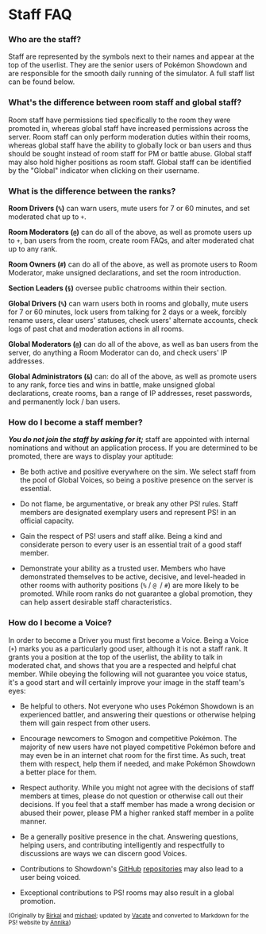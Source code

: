 # Staff FAQ

### Who are the staff?

Staff are represented by the symbols next to their names and appear at the top of the userlist. They are the senior users of Pokémon Showdown and are responsible for the smooth daily running of the simulator. A full staff list can be found below.

### What's the difference between room staff and global staff?

Room staff have permissions tied specifically to the room they were promoted in, whereas global staff have increased permissions across the server. Room staff can only perform moderation duties within their rooms, whereas global staff have the ability to globally lock or ban users and thus should be sought instead of room staff for PM or battle abuse. Global staff may also hold higher positions as room staff. Global staff can be identified by the "Global" indicator when clicking on their username.

### What is the difference between the ranks?

**Room Drivers (`%`)** can warn users, mute users for 7 or 60 minutes, and set moderated chat up to `+`.

**Room Moderators (`@`)** can do all of the above, as well as promote users up to `+`, ban users from the room, create room FAQs, and alter moderated chat up to any rank.

**Room Owners (`#`)** can do all of the above, as well as promote users to Room Moderator, make unsigned declarations, and set the room introduction.

**Section Leaders (`§`)** oversee public chatrooms within their section. 

**Global Drivers (`%`)** can warn users both in rooms and globally, mute users for 7 or 60 minutes, lock users from talking for 2 days or a week, forcibly rename users, clear users' statuses, check users' alternate accounts, check logs of past chat and moderation actions in all rooms.

**Global Moderators (`@`)** can do all of the above, as well as ban users from the server, do anything a Room Moderator can do, and check users' IP addresses.

**Global Administrators (`&`)** can: do all of the above, as well as promote users to any rank, force ties and wins in battle, make unsigned global declarations, create rooms, ban a range of IP addresses, reset passwords, and permanently lock / ban users.

###  How do I become a staff member?

***You do not join the staff by asking for it;*** staff are appointed with internal nominations and without an application process.
If you are determined to be promoted, there are ways to display your aptitude:

- Be both active and positive everywhere on the sim. We select staff from the pool of Global Voices, so being a positive presence on the server is essential.

- Do not flame, be argumentative, or break any other PS! rules. Staff members are designated exemplary users and represent PS! in an official capacity.

- Gain the respect of PS! users and staff alike. Being a kind and considerate person to every user is an essential trait of a good staff member.

- Demonstrate your ability as a trusted user. Members who have demonstrated themselves to be active, decisive, and level-headed in other rooms with authority positions (`%` / `@ `/ `#`) are more likely to be promoted. While room ranks do not guarantee a global promotion, they can help assert desirable staff characteristics.

### How do I become a Voice?

In order to become a Driver you must first become a Voice. Being a Voice (`+`) marks you as a particularly good user, although it is not a staff rank. It grants you a position at the top of the userlist, the ability to talk in moderated chat, and shows that you are a respected and helpful chat member. While obeying the following will not guarantee you voice status, it's a good start and will certainly improve your image in the staff team's eyes:

- Be helpful to others. Not everyone who uses Pokémon Showdown is an experienced battler, and answering their questions or otherwise helping them will gain respect from other users.

- Encourage newcomers to Smogon and competitive Pokémon. The majority of new users have not played competitive Pokémon before and may even be in an internet chat room for the first time. As such, treat them with respect, help them if needed, and make Pokémon Showdown a better place for them.

- Respect authority. While you might not agree with the decisions of staff members at times, please do not question or otherwise call out their decisions. If you feel that a staff member has made a wrong decision or abused their power, please PM a higher ranked staff member in a polite manner.

- Be a generally positive presence in the chat. Answering questions, helping users, and contributing intelligently and respectfully to discussions are ways we can discern good Voices.

- Contributions to Showdown's [GitHub](https://github.com/smogon/pokemon-showdown) [repositories](https://github.com/smogon/pokemon-showdown-client) may also lead to a user being voiced.

- Exceptional contributions to PS! rooms may also result in a global promotion.

<small>(Originally by [Birkal](https://www.smogon.com/forums/members/birkal.66676/) and [michael](https://www.smogon.com/forums/members/michael.94718/); updated by [Vacate](https://www.smogon.com/forums/members/vacate.189371/) and converted to Markdown for the PS! website by [Annika](https://www.smogon.com/forums/members/annika.434112/))</small>
